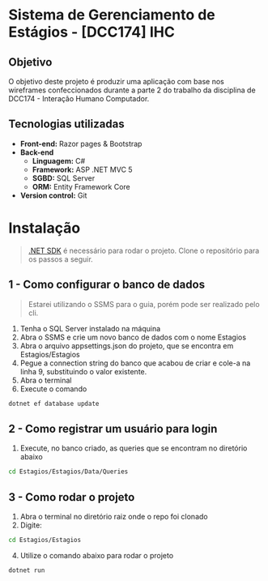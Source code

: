 # Sistema de Gerenciamento de Estágios - [DCC174] IHC
## Objetivo
O objetivo deste projeto é produzir uma aplicação com base nos wireframes confeccionados 
durante a parte 2 do trabalho da disciplina de DCC174 - Interação Humano Computador.

## Tecnologias utilizadas
- **Front-end:** Razor pages & Bootstrap
- **Back-end**
    - **Linguagem:** C# 
    - **Framework:** ASP .NET MVC 5 
    - **SGBD:** SQL Server
    - **ORM:** Entity Framework Core
- **Version control:** Git

# Instalação
>  [.NET SDK](https://dotnet.microsoft.com/en-us/download) é necessário para rodar o projeto.
 Clone o repositório para os passos a seguir.

## 1 - Como configurar o banco de dados
>  Estarei utilizando o SSMS para o guia, porém pode ser realizado pelo cli.

1. Tenha o  SQL Server instalado na máquina 
2. Abra o SSMS e crie um novo banco de dados com o nome Estagios
3. Abra o arquivo appsettings.json do projeto, que se encontra em Estagios/Estagios
4. Pegue a connection string do banco que acabou de criar e cole-a na linha 9, substituindo o valor existente.
5. Abra o terminal
6. Execute o comando
```sh
dotnet ef database update
```

## 2 - Como registrar um usuário para login
1. Execute, no banco criado, as queries que se encontram no diretório abaixo
```sh
cd Estagios/Estagios/Data/Queries
```

## 3 - Como rodar o projeto
1. Abra o terminal no diretório raiz onde o repo foi clonado
2. Digite:
```sh
cd Estagios/Estagios
```
4. Utilize o comando abaixo para rodar o projeto
```sh
dotnet run
```
